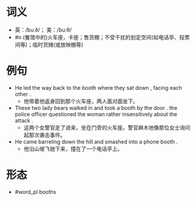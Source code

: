 # 词义
- 英：/buːð/； 美：/buːθ/
- #n (餐馆中的)火车座，卡座；售货棚；不受干扰的划定空间(如电话亭、投票间等)；临时货摊(或放映棚等)
# 例句
- He led the way back to the booth where they sat down , facing each other .
	- 他带着他返身回到那个火车座，两人面对面坐下。
- These two lady bears walked in and took a booth by the door . the police officer questioned the woman rather insensitively about the attack .
	- 这两个女警官走了进来，坐在门旁的火车座。警官麻木地像那位女士询问起那次袭击事件。
- He came barreling down the hill and smashed into a phone booth .
	- 他沿山坡飞驰下来，撞在了一个电话亭上。
# 形态
- #word_pl booths
